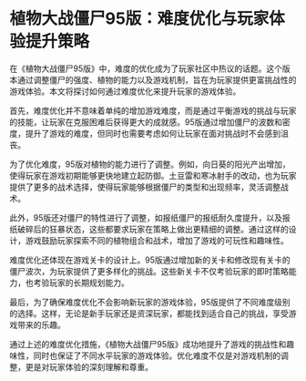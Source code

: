 # 植物大战僵尸95版：难度优化与玩家体验提升策略

在《植物大战僵尸95版》中，难度的优化成为了玩家社区中热议的话题。这个版本通过调整僵尸的强度、植物的能力以及游戏机制，旨在为玩家提供更富挑战性的游戏体验。本文将探讨如何通过难度优化来提升玩家的游戏体验。

首先，难度优化并不意味着单纯的增加游戏难度，而是通过平衡游戏的挑战与玩家的技能，让玩家在克服困难后获得更大的成就感。95版通过增加僵尸的波数和密度，提升了游戏的难度，但同时也需要考虑如何让玩家在面对挑战时不会感到沮丧。

为了优化难度，95版对植物的能力进行了调整。例如，向日葵的阳光产出增加，使得玩家在游戏初期能够更快地建立起防御。土豆雷和寒冰射手的改动，也为玩家提供了更多的战术选择，使得玩家能够根据僵尸的类型和出现频率，灵活调整战术。

此外，95版还对僵尸的特性进行了调整，如报纸僵尸的报纸耐久度提升，以及报纸破碎后的狂暴状态，这些都要求玩家在策略上做出更精细的调整。通过这样的设计，游戏鼓励玩家探索不同的植物组合和战术，增加了游戏的可玩性和趣味性。

难度优化还体现在游戏关卡的设计上。95版通过增加新的关卡和修改现有关卡的僵尸波次，为玩家提供了更多样化的挑战。这些新关卡不仅考验玩家的即时策略能力，也考验玩家的长期规划能力。

最后，为了确保难度优化不会影响新玩家的游戏体验，95版提供了不同难度级别的选择。这样，无论是新手玩家还是资深玩家，都能找到适合自己的挑战，享受游戏带来的乐趣。

通过上述的难度优化措施，《植物大战僵尸95版》成功地提升了游戏的挑战性和趣味性，同时也保证了不同水平玩家的游戏体验。优化难度不仅是对游戏机制的调整，更是对玩家体验的深刻理解和尊重。